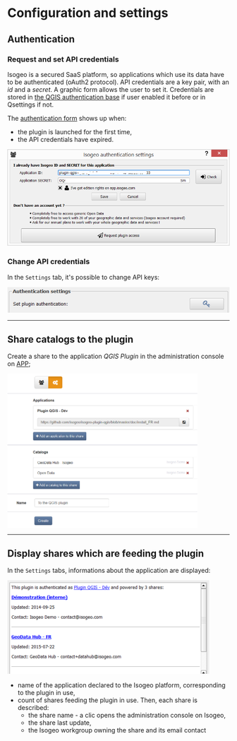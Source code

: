 # Configuration and settings

## Authentication

### Request and set API credentials

Isogeo is a secured SaaS platform, so applications which use its data have to be authenticated (oAuth2 protocol). API credentials are a key pair, with an _id_ and a _secret_. A graphic form allows the user to set it. Credentials are stored in [the QGIS authentication base](http://docs.qgis.org/2.18/en/docs/user_manual/auth_system/auth_overview.html#authentication-database) if user enabled it before or in Qsettings if not.

The [authentication form](/installation/standard.md#auth-form) shows up when:

* the plugin is launched for the first time,
* the API credentials have expired.

![](https://raw.githubusercontent.com/isogeo/isogeo-plugin-qgis/master/img/ui_auth_prompt_en.png "Authentication form to enter API keys")

### Change API credentials

In the `Settings` tab, it's possible to change API keys:

![](https://raw.githubusercontent.com/isogeo/isogeo-plugin-qgis/master/img/settings_switch_api_en.png "Change API authentication")

---

## Share catalogs to the plugin


Create a share to the application *QGIS Plugin* in the administration console on [APP](https://app.isogeo.com/admin/shares);

<img src="https://raw.githubusercontent.com/isogeo/isogeo-plugin-qgis/master/img/app_share_toPlugin_en.png" alt="A share to publish metadata into the plugin from Isogeo administration console" height="350" align="center" />

---

## Display shares which are feeding the plugin

In the `Settings` tabs, informations about the application are displayed:

![](https://raw.githubusercontent.com/isogeo/isogeo-plugin-qgis/master/img/settings_shares_details_en.png "Informations about application in the Settings tab")

* name of the application declared to the Isogeo platform, corresponding to the plugin in use,
* count of shares feeding the plugin in use. Then, each share is described:
  * the share name - a clic opens the administration console on Isogeo,
  * the share last update,
  * the Isogeo workgroup owning the share and its email contact
